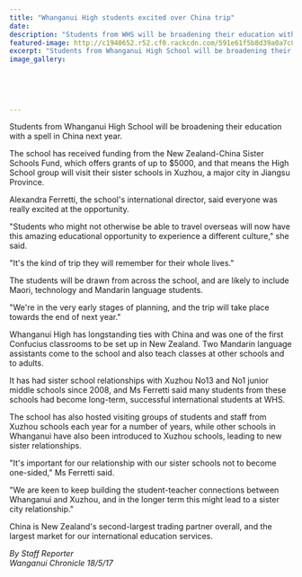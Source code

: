 ```yaml
---
title: "Whanganui High students excited over China trip"
date: 
description: "Students from WHS will be broadening their education with a spell in China next year..."
featured-image: http://c1940652.r52.cf0.rackcdn.com/591e61f5b8d39a0a7c000372/WHS-entrance.jpg
excerpt: "Students from Whanganui High School will be broadening their education with a spell in China next year."
image_gallery:
    
    
    
    
    
---
```


<p>Students from Whanganui High School will be broadening their education with a spell in China next year.</p>
<p>The school has received funding from the New Zealand-China Sister Schools Fund, which offers grants of up to $5000, and that means the High School group will visit their sister schools in Xuzhou, a major city in Jiangsu Province.</p>
<p>Alexandra Ferretti, the school's international director, said everyone was really excited at the opportunity.</p>
<p>"Students who might not otherwise be able to travel overseas will now have this amazing educational opportunity to experience a different culture," she said.</p>
<p>"It's the kind of trip they will remember for their whole lives."</p>
<p>The students will be drawn from across the school, and are likely to include Maori, technology and Mandarin language students.</p>
<p>"We're in the very early stages of planning, and the trip will take place towards the end of next year."</p>
<p>Whanganui High has longstanding ties with China and was one of the first Confucius classrooms to be set up in New Zealand. Two Mandarin language assistants come to the school and also teach classes at other schools and to adults.</p>
<p>It has had sister school relationships with Xuzhou No13 and No1 junior middle schools since 2008, and Ms Ferretti said many students from these schools had become long-term, successful international students at WHS.</p>
<p>The school has also hosted visiting groups of students and staff from Xuzhou schools each year for a number of years, while other schools in Whanganui have also been introduced to Xuzhou schools, leading to new sister relationships.</p>
<p>"It's important for our relationship with our sister schools not to become one-sided," Ms Ferretti said.</p>
<p>"We are keen to keep building the student-teacher connections between Whanganui and Xuzhou, and in the longer term this might lead to a sister city relationship."</p>
<p>China is New Zealand's second-largest trading partner overall, and the largest market for our international education services.</p>
<p class="clear syndicator"><em>By Staff Reporter</em><br /><em>Wanganui Chronicle 18/5/17&nbsp;</em></p>


